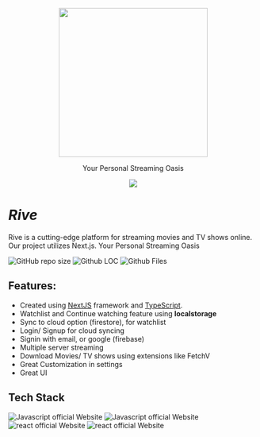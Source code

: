 <!-- ![proxy-manager](https://socialify.git.ci/Developabile/rive-next/image?description=1&font=KoHo&forks=1&issues=1&language=1&owner=1&pulls=1&stargazers=1&theme=Auto)
 -->

<div align="center">
<p>

<image src="./public/images/logo.svg" height="300"/>
</p>
Your Personal Streaming Oasis
</div>

<p align="center">
  <img align="center" src="https://readme-typing-svg.herokuapp.com?color=%23${textVal}&lines=+👋🏻+Welcome+to+Rive+👋🏻;🌐+Stream+Movies+and+Tv+Shows+🌐;👨🏻‍💻+Lets+Build+Together+👩🏻‍💻;💡+Download+Our+App!+💡;🌐+Check+our+website+🌐;🙏🏻+Thanks+for+Contributing+🙏🏻"
 <img src= 'https://capsule-render.vercel.app/api?type=rect&color=gradient&height=2.5'/>
</p>

# **_Rive_**

Rive is a cutting-edge platform for streaming movies and TV shows online. Our project utilizes Next.js. Your Personal Streaming Oasis

<div align="left">
 <p>

![GitHub repo size](https://img.shields.io/github/repo-size/Developabile/rive-next)
![Github LOC](https://tokei.rs/b1/github/Developabile/rive-next)
![Github Files](https://tokei.rs/b1/github/Developabile/rive-next?category=files)

 </p>
</div>

## Features:

- Created using [NextJS](https://nextjs.org/) framework and [TypeScript](https://www.typescriptlang.org/).
- Watchlist and Continue watching feature using **localstorage**
- Sync to cloud option (firestore), for watchlist
- Login/ Signup for cloud syncing
- Signin with email, or google (firebase)
- Multiple server streaming
- Download Movies/ TV shows using extensions like FetchV
- Great Customization in settings
- Great UI

## Tech Stack

<p>
    <img src="https://img.shields.io/badge/next.js-7c3aed?style=for-the-badge&logo=next.js&logoColor=white" alt="Javascript official Website"/>
    <img src="https://img.shields.io/badge/typescript-7c3aed?style=for-the-badge&logo=typescript&logoColor=white" alt="Javascript official Website"/>
    <img src="https://img.shields.io/badge/framer-7c3aed?style=for-the-badge&logo=framer&logoColor=white" alt="react official Website"/>
    <img src="https://img.shields.io/badge/sass-7c3aed?style=for-the-badge&logo=sass&logoColor=white" alt="react official Website"/>
</p>

<!-- > Go to [release section](https://github.com/Developabile/rive-next/releases) to get Proxy Manager for your PC
>
> OR,
>
> Download through our [Website](https://proxy-manager-pc.vercel.app) with ease. -->

<!--
## Images

| Home Window                                                         | Add Custom Proxy                                                              |
| ------------------------------------------------------------------- | ----------------------------------------------------------------------------- |
| ![img](./public/images/home1.png) ![img](./public/images/home2.png) | ![img](./public/images/add_proxy1.png) ![img](./public/images/add_proxy2.png) |

| Notice                              | Check System Proxy                      | Add Sudo(for Linux)              |
| ----------------------------------- | --------------------------------------- | -------------------------------- |
| ![img](./public/images/notice1.png) | ![img](./public/images/chech_proxy.png) | ![img](./public/images/sudo.png) | -->

<!-- ## Installation

1. Go to [release section](https://github.com/Developabile/rive-next/releases) or Download through our [Website](https://proxy-manager-pc.vercel.app) with ease.
2. Download the package format supported by your operating system

- window : Proxy-Manager-1.0.7-Setup.exe
- linux : proxy-manager_1.0.7_amd64.deb
- mac : Proxy-Manager-darwin-x64-1.0.7.zip

3. After download, install the package
   > Remember during installation you will get warning
   >
   > > "Unverified Publisher" : This is due to lack code signing(paid), which I don't have
   >
   > Ignore this warning

- step to ignore warning on window:
  - click on **More info**
    - ![1st](./1st.png)
  - click on **Run Anyway**
    - ![2nd](./second.png)

4. After ignoring the warning, you can run Proxy Manager -->

